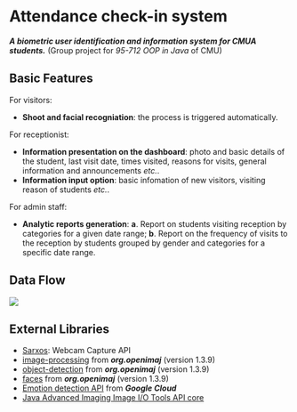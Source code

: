 # Attendance check-in system
__*A biometric user identification and information system for CMUA students.*__
(Group project for _95-712 OOP in Java_ of CMU)

## Basic Features
For visitors:
* __Shoot and facial recogniation__: the process is triggered automatically.

For receptionist:
* __Information presentation on the dashboard__: photo and basic details of the student, last visit date, times visited, reasons for visits, general information and announcements _etc._. 
* __Information input option__: basic infomation of new visitors, visiting reason of students _etc._.

For admin staff:
* __Analytic reports generation__:
__a__. Report on students visiting reception by categories for a given date range; 
__b__. Report on the frequency of visits to the reception by students grouped by gender and categories for a specific date range.

## Data Flow
![](https://res.cloudinary.com/dvrxfispp/image/upload/v1583328726/Github/cmu-facial/cmu-flowchart_tnvena.png)

## External Libraries
- [Sarxos](https://oss.sonatype.org/service/local/artifact/maven/redirect?r=snapshots&g=com.github.sarxos&a=webcam-capture&v=0.3.13-SNAPSHOT): Webcam Capture API
- [image-processing](https://jar-download.com/artifacts/org.openimaj) from __*org.openimaj*__ (version 1.3.9)
- [object-detection](https://jar-download.com/?search_box=org.openimaj&p=11) from __*org.openimaj*__ (version 1.3.9)
- [faces](https://jar-download.com/?search_box=org.openimaj&p=10) from __*org.openimaj*__ (version 1.3.9)
- [Emotion detection API](https://cloud.google.com/vision/docs/drag-and-drop) from __*Google Cloud*__
- [Java Advanced Imaging Image I/O Tools API core](https://bintray.com/jai-imageio/maven/download_file?file_path=com%2Fgithub%2Fjai-imageio%2Fjai-imageio-core%2F1.4.0%2Fjai-imageio-core-1.4.0.jar)
